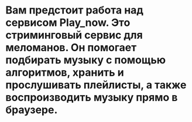 # Вам предстоит работа над сервисом Play_now. Это стриминговый сервис для меломанов. Он помогает подбирать музыку с помощью алгоритмов, хранить и прослушивать плейлисты, а также воспроизводить музыку прямо в браузере.